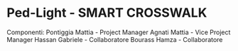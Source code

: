 # Ped-Light - SMART CROSSWALK
Componenti:
Pontiggia Mattia - Project Manager
Agnati Mattia - Vice Project Manager
Hassan Gabriele - Collaboratore
Bourass Hamza - Collaboratore
